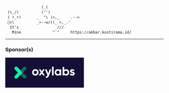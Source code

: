 ```
                (_(
 (\_/)          ('')
 ( •_•)       _  "\ )>,_     .-->
 🍺<\          _>--w/((_ >,_.'
  It's                 ///
   Mine              "`"     https://akbar.kustirama.id/
```
-----
### Sponsor(s)
<a href="https://oxylabs.io?utm_source=abaykan&utm_medium=cpc&utm_campaign=abaykan_github_partner&adgroupid=202203033"><img src="https://github.com/abaykan/abaykan/blob/master/Oxylabs%20Logo%20Dark%20background.png?raw=true" width="250px"></a>
